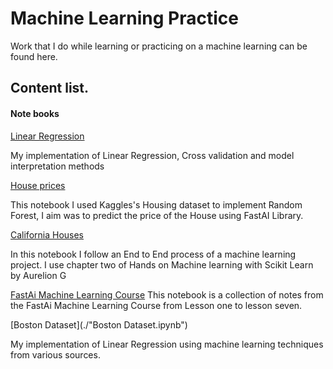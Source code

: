 # Machine Learning Practice


Work that I do while learning or practicing on a machine learning can be found here.

## Content list.

#### Note books

[Linear Regression](./Linea_Regression.ipynb)

My implementation of Linear Regression, Cross validation and model interpretation methods

[House prices](./House_Prices_Dataset.ipynb)

This notebook I used Kaggles's Housing dataset to implement Random Forest, I aim was to predict the price of the House using FastAI Library.

[California Houses](./CaliHousesdataset.ipynb)

In this notebook I follow an End to End process of a machine learning project. I use chapter two of Hands on Machine learning with Scikit Learn by Aurelion G

[FastAi Machine Learning Course](./FastAi_ML_RandomForest.ipynb)
This notebook is a collection of notes from the FastAi Machine Learning Course from Lesson one to lesson seven.

[Boston Dataset](./"Boston Dataset.ipynb")

My implementation of Linear Regression using machine learning techniques from various sources.




















